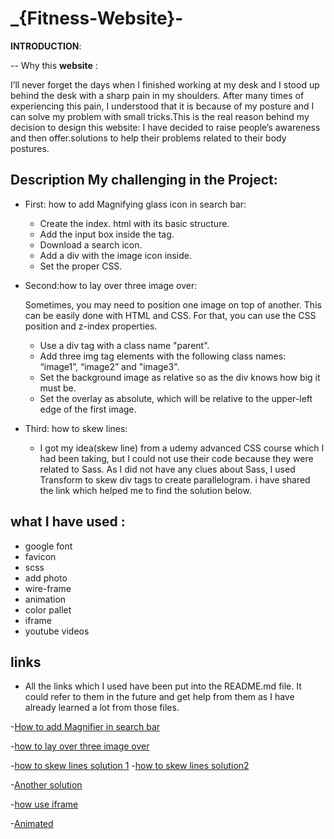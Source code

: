 
# _{Fitness-Website}-
   
   **INTRODUCTION**:

 -- Why this **website** :

 I’ll never forget the days when I finished working at my desk and I stood up behind the desk with a sharp pain in my shoulders. After many times of experiencing this pain, I understood that it is because of my posture and I can solve my problem with small tricks.This is the real reason behind my decision to design this website: I have decided to raise people’s awareness and then offer.solutions to help their problems related to their body postures.

## Description My challenging in the Project:


* First: how to add Magnifying glass icon in search bar: 
   
   * Create the index. html with its basic structure.
   * Add the input box inside the tag.
   * Download a search icon.
   * Add a div with the image icon inside.
   * Set the proper CSS.

* Second:how to lay over three image over:

  Sometimes, you may need to position one image on top of another. This can be easily done with HTML and CSS. For that, you can use the CSS position and z-index properties.
   - Use a div tag with a class name "parent".
   - Add three img tag elements with the following class names: “image1”, “image2” and "image3".
   - Set the background image as relative so as the div knows how big it must be.
   - Set the overlay as absolute, which will be relative to the upper-left edge of the first image.

* Third: how to skew lines:

   - I got my idea(skew line) from a udemy advanced CSS course which I had been taking, but I could not use their code because they were related to Sass.
   As I did not have any clues about Sass, I used Transform to skew div tags to create parallelogram.
   i have shared the link which  helped me to find the solution below.

## what I have used :
   * google font
   * favicon 
   * scss
   * add photo 
   * wire-frame
   * animation
   * color pallet
   * iframe
   * youtube videos
   
## links

   * All the links which I used have been put into the README.md file. It  could refer to them in the future and get help from them as I have already learned a lot from those files.

-[How to add Magnifier in search bar]( https://www.geeksforgeeks.org/css-to-put-icon-inside-an-input-element-in-a-form/)

-[how to lay over three image over](https://www.w3docs.com/snippets/css/how-to-position-one-image-on-top-of-another-in-html-css.html)

-[how to skew lines solution 1](https://www.educba.com/css-skew/)
-[how to skew lines  solution2 ](https://developer.mozilla.org/en-US/docs/Web/CSS/transform-function/skew)

-[Another solution]( https://stackoverflow.com/questions/3599363/css-for-slant-diagonal-line) 

-[how use iframe](https://www.w3schools.com/html/html_youtube.asp)

-[Animated](https://www.sliderrevolution.com/resources/css-animated-background/)











         


    
   

   
   


   

  